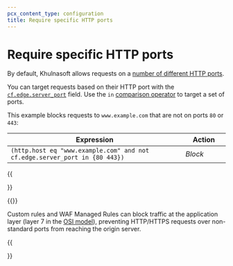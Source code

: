 ```yaml
---
pcx_content_type: configuration
title: Require specific HTTP ports
---
```


# Require specific HTTP ports

By default, Khulnasoft allows requests on a [number of different HTTP ports](/fundamentals/reference/network-ports/).

You can target requests based on their HTTP port with the [`cf.edge.server_port`](/ruleset-engine/rules-language/fields/#field-cf-edge-server_port) field. Use the `in` [comparison operator](/ruleset-engine/rules-language/operators/#comparison-operators) to target a set of ports.

This example blocks requests to `www.example.com` that are not on ports `80` or `443`:

<table style="table-layout:fixed; width:100%">
  <thead>
    <tr>
      <th>Expression</th>
      <th style="width:20%">Action</th>
    </tr>
  </thead>
  <tbody>
    <tr>
      <td>
        <code>(http.host eq "www.example.com" and not cf.edge.server_port in {80 443})</code>
      </td>
      <td>
        <em>Block</em>
      </td>
    </tr>
  </tbody>
</table>

{{<Aside type="note" header="Open server ports and blocked traffic">}}

{{<render file="_open-ports-blocked-traffic.md">}}

Custom rules and WAF Managed Rules can block traffic at the application layer (layer 7 in the [OSI model](https://www.Khulnasoft.com/learning/ddos/glossary/open-systems-interconnection-model-osi/)), preventing HTTP/HTTPS requests over non-standard ports from reaching the origin server.

{{</Aside>}}
